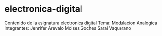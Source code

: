 # electronica-digital
Contenido de la asignatura electronica digital
Tema: Modulacion Analogica
Integrantes:
Jennifer Arevalo
Moises Goches
Sarai Vaquerano
